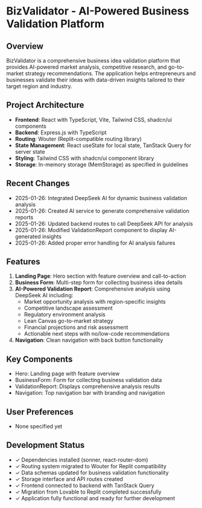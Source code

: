 # BizValidator - AI-Powered Business Validation Platform

## Overview
BizValidator is a comprehensive business idea validation platform that provides AI-powered market analysis, competitive research, and go-to-market strategy recommendations. The application helps entrepreneurs and businesses validate their ideas with data-driven insights tailored to their target region and industry.

## Project Architecture
- **Frontend**: React with TypeScript, Vite, Tailwind CSS, shadcn/ui components
- **Backend**: Express.js with TypeScript
- **Routing**: Wouter (Replit-compatible routing library)
- **State Management**: React useState for local state, TanStack Query for server state
- **Styling**: Tailwind CSS with shadcn/ui component library
- **Storage**: In-memory storage (MemStorage) as specified in guidelines

## Recent Changes
- 2025-01-26: Integrated DeepSeek AI for dynamic business validation analysis
- 2025-01-26: Created AI service to generate comprehensive validation reports
- 2025-01-26: Updated backend routes to call DeepSeek API for analysis
- 2025-01-26: Modified ValidationReport component to display AI-generated insights
- 2025-01-26: Added proper error handling for AI analysis failures

## Features
1. **Landing Page**: Hero section with feature overview and call-to-action
2. **Business Form**: Multi-step form for collecting business idea details
3. **AI-Powered Validation Report**: Comprehensive analysis using DeepSeek AI including:
   - Market opportunity analysis with region-specific insights
   - Competitive landscape assessment
   - Regulatory environment analysis
   - Lean Canvas go-to-market strategy
   - Financial projections and risk assessment
   - Actionable next steps with no/low-code recommendations
4. **Navigation**: Clean navigation with back button functionality

## Key Components
- Hero: Landing page with feature overview
- BusinessForm: Form for collecting business validation data
- ValidationReport: Displays comprehensive analysis results
- Navigation: Top navigation bar with branding and navigation

## User Preferences
- None specified yet

## Development Status
- ✓ Dependencies installed (sonner, react-router-dom)
- ✓ Routing system migrated to Wouter for Replit compatibility
- ✓ Data schemas updated for business validation functionality
- ✓ Storage interface and API routes created
- ✓ Frontend connected to backend with TanStack Query
- ✓ Migration from Lovable to Replit completed successfully
- ✓ Application fully functional and ready for further development